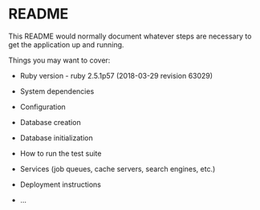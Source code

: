 # README

This README would normally document whatever steps are necessary to get the
application up and running.

Things you may want to cover:

* Ruby version - ruby 2.5.1p57 (2018-03-29 revision 63029)

* System dependencies

* Configuration

* Database creation

* Database initialization

* How to run the test suite

* Services (job queues, cache servers, search engines, etc.)

* Deployment instructions

* ...
